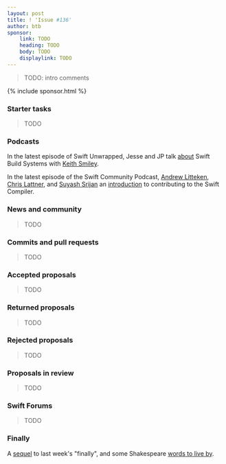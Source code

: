 ```yaml
---
layout: post
title: ! 'Issue #136'
author: btb
sponsor:
    link: TODO
    heading: TODO
    body: TODO
    displaylink: TODO
---
```


> TODO: intro comments

<!--excerpt-->

{% include sponsor.html %}

### Starter tasks

> TODO

### Podcasts

In the latest episode of Swift Unwrapped, Jesse and JP talk [about](https://spec.fm/podcasts/swift-unwrapped/299640)
Swift Build Systems with [Keith Smiley](https://twitter.com/smileykeith).

In the latest episode of the Swift Community Podcast, [Andrew Litteken](https://twitter.com/AndrewLitteken),
[Chris Lattner](https://twitter.com/clattner_llvm), and [Suyash Srijan](https://twitter.com/suyashsrijan)
an [introduction](https://www.swiftcommunitypodcast.org/episodes/5) to
contributing to the Swift Compiler.

### News and community

> TODO

### Commits and pull requests

> TODO

### Accepted proposals

> TODO

### Returned proposals

> TODO

### Rejected proposals

> TODO

### Proposals in review

> TODO

### Swift Forums

> TODO

### Finally

A [sequel](https://twitter.com/UINT_MIN/status/1134479584571736065) to last
week's "finally", and some Shakespeare [words to live by](https://twitter.com/jckarter/status/1134556191583920128).
